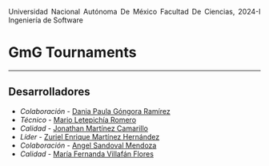 <p align="justify">
   Universidad Nacional Autónoma De México
   Facultad De Ciencias, 2024-I
   Ingeniería de Software
</p>



# GmG Tournaments
---
## Desarrolladores

- *Colaboración* - [Dania Paula Góngora Ramírez](https://github.com/daniagongora)
- *Técnico* - [Mario Letepichía Romero](https://github.com/MarioLetepichia)
- *Calidad* - [Jonathan Martínez Camarillo](https://github.com/Jonathan318042989)
- *Líder* - [Zuriel Enrique Martínez Hernández](https://github.com/Zurieel) 
- *Colaboración* - [Angel Sandoval Mendoza](https://github.com/AngelSandovalMendoza)
- *Calidad* - [María Fernanda Villafán Flores](https://github.com/FernandaVillafan) 
